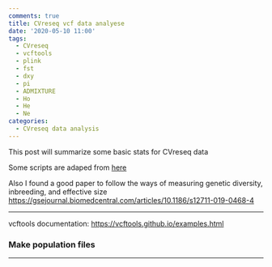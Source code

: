 ```yaml
---
comments: true
title: CVreseq vcf data analyese
date: '2020-05-10 11:00'
tags:
  - CVreseq
  - vcftools
  - plink
  - fst
  - dxy
  - pi
  - ADMIXTURE
  - Ho
  - He
  - Ne
categories:
  - CVreseq data analysis
---
```


This post will summarize some basic stats for CVreseq data

Some scripts are adaped from [here](https://github.com/grovesdixon/caveRAD/blob/master/cave_RAD_processing_walkthrough.txt)

Also I found a good paper to follow the ways of measuring genetic diversity, inbreeding, and effective size 
https://gsejournal.biomedcentral.com/articles/10.1186/s12711-019-0468-4

--- 

vcftools documentation: https://vcftools.github.io/examples.html

### Make population files



---

